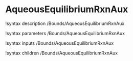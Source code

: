 <!-- MOOSE Documentation Stub: Remove this when content is added. -->

# AqueousEquilibriumRxnAux
!syntax description /Bounds/AqueousEquilibriumRxnAux

!syntax parameters /Bounds/AqueousEquilibriumRxnAux

!syntax inputs /Bounds/AqueousEquilibriumRxnAux

!syntax children /Bounds/AqueousEquilibriumRxnAux
